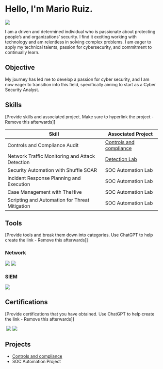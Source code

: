 # Hello, I'm Mario Ruiz.
<a href="https://linkedin.com/in/mario-ruiz-b7848398/"><img src="https://img.shields.io/badge/-LinkedIn-0072b1?&style=for-the-badge&logo=linkedin&logoColor=white" /></a>

I am a driven and determined individual who is passionate about protecting people’s and organizations’ security. I find it exciting working with technology and am relentless in solving complex problems. I am eager to apply my technical talents, passion for cybersecurity, and commitment to continually learn.

## Objective

My journey has led me to develop a passion for cyber security, and I am now eager to transition into this field, specifically aiming to start as a Cyber Security Analyst.

## Skills
[Provide skills and associated project. Make sure to hyperlink the project - Remove this afterwards]]

| Skill                                         | Associated Project         |
|-----------------------------------------------|----------------------------|
| Controls and Compliance Audit          | <a href="https://github.com/mruiz4241/Botium-Toys-Scope-Goals-and-Risk-Assessment-Report.git">Controls and compliance</a>|
| Network Traffic Monitoring and Attack Detection | <a href="https://google.com">Detection Lab</a>|
| Security Automation with Shuffle SOAR         | SOC Automation Lab|
| Incident Response Planning and Execution      | SOC Automation Lab|
| Case Management with TheHive                  | SOC Automation Lab|
| Scripting and Automation for Threat Mitigation | SOC Automation Lab|

## Tools
[Provide tools and break them down into categories. Use ChatGPT to help create the link - Remove this afterwards]]

### Network
<div>
    <img src="https://img.shields.io/badge/-Wireshark-1679A7?&style=for-the-badge&logo=Wireshark&logoColor=white" />
    <img src="https://img.shields.io/badge/-Suricata-EF3B2D?&style=for-the-badge&logo=Suricata&logoColor=white" />
</div>


### SIEM
<div>
    <img src="https://img.shields.io/badge/-Splunk-000000?&style=for-the-badge&logo=Splunk&logoColor=white" />
</div>

## Certifications
[Provide certifications that you have obtained. Use ChatGPT to help create the link - Remove this afterwards]]
<div>

<img scr="https://github.com/user-attachments/assets/f9581319-2fe9-4623-a072-da71b9f417aa" />

<img src="https://img.shields.io/badge/-Security%2B-FF0000?&style=for-the-badge&logo=CompTIA&logoColor=white" />
<img src="https://img.shields.io/badge/-Network%2B-007ACC?&style=for-the-badge&logo=CompTIA&logoColor=white" />
</div>

## Projects
- <a href="https://github.com/mruiz4241/Botium-Toys-Scope-Goals-and-Risk-Assessment-Report.git">Controls and compliance</a>
- SOC Automation Project
